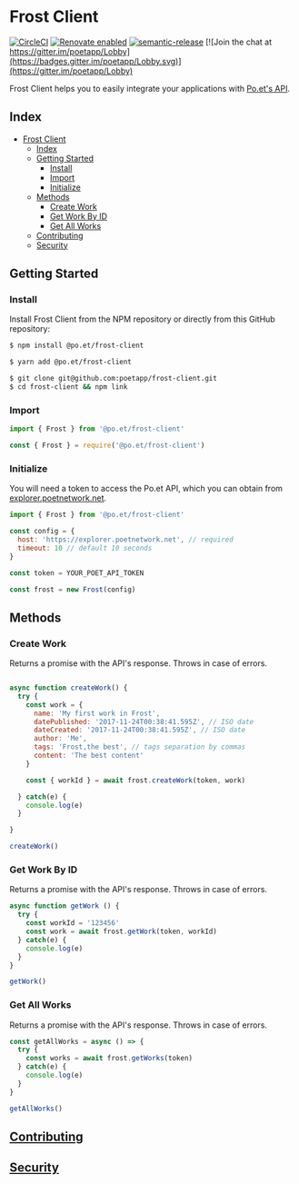# Frost Client

[![CircleCI](https://circleci.com/gh/poetapp/frost-client.svg?style=svg)](https://circleci.com/gh/poetapp/frost-client)
[![Renovate enabled](https://img.shields.io/badge/renovate-enabled-brightgreen.svg)](https://renovatebot.com/)
[![semantic-release](https://img.shields.io/badge/%20%20%F0%9F%93%A6%F0%9F%9A%80-semantic--release-e10079.svg)](https://github.com/semantic-release/semantic-release)
[![Join the chat at https://gitter.im/poetapp/Lobby](https://badges.gitter.im/poetapp/Lobby.svg)](https://gitter.im/poetapp/Lobby)

Frost Client helps you to easily integrate your applications with [Po.et's API](https://docs.poetnetwork.net/use-poet/poet-api.html).

## Index

- [Frost Client](#frost-client)
  - [Index](#index)
  - [Getting Started](#getting-started)
    - [Install](#install)
    - [Import](#import)
    - [Initialize](#initialize)
  - [Methods](#methods)
    - [Create Work](#create-work)
    - [Get Work By ID](#get-work-by-id)
    - [Get All Works](#get-all-works)
  - [Contributing](#contributing)
  - [Security](#security)

## Getting Started

### Install

Install Frost Client from the NPM repository or directly from this GitHub repository:

```bash
$ npm install @po.et/frost-client
```

```bash
$ yarn add @po.et/frost-client
```

```bash
$ git clone git@github.com:poetapp/frost-client.git
$ cd frost-client && npm link
```

### Import

```javascript
import { Frost } from '@po.et/frost-client'
```

```javascript
const { Frost } = require('@po.et/frost-client')
```

### Initialize

You will need a token to access the Po.et API, which you can obtain from [explorer.poetnetwork.net](https://explorer.poetnetwork.net).

```javascript
import { Frost } from '@po.et/frost-client'

const config = {
  host: 'https://explorer.poetnetwork.net', // required
  timeout: 10 // default 10 seconds
}

const token = YOUR_POET_API_TOKEN

const frost = new Frost(config)
```

## Methods

### Create Work
Returns a promise with the API's response. Throws in case of errors.

```javascript

async function createWork() {
  try {
    const work = {
      name: 'My first work in Frost',
      datePublished: '2017-11-24T00:38:41.595Z', // ISO date
      dateCreated: '2017-11-24T00:38:41.595Z', // ISO date
      author: 'Me',
      tags: 'Frost,the best', // tags separation by commas
      content: 'The best content'
    }

    const { workId } = await frost.createWork(token, work)

  } catch(e) {
    console.log(e)
  }

}

createWork()

```

### Get Work By ID

Returns a promise with the API's response. Throws in case of errors.

```javascript
async function getWork () {
  try {
    const workId = '123456'
    const work = await frost.getWork(token, workId)
  } catch(e) {
    console.log(e)
  }
}

getWork()
```

### Get All Works

Returns a promise with the API's response. Throws in case of errors.

```javascript
const getAllWorks = async () => {
  try {
    const works = await frost.getWorks(token)
  } catch(e) {
    console.log(e)
  }
}

getAllWorks()

```

## [Contributing](https://github.com/poetapp/documentation/blob/master/CONTRIBUTING.md)

## [Security](https://github.com/poetapp/documentation/blob/master/SECURITY.md)
